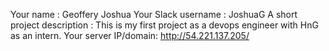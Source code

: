 Your name : Geoffery Joshua
Your Slack username : JoshuaG
A short project description : This is my first project as a devops engineer with HnG as an intern.
Your server IP/domain: http://54.221.137.205/
